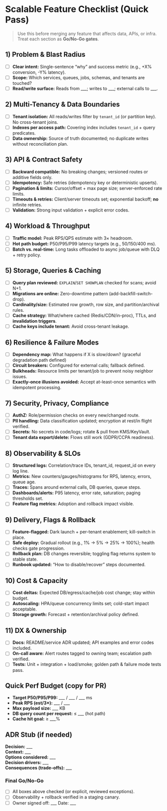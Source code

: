 # Scalable Feature Checklist (Quick Pass)

> Use this before merging any feature that affects data, APIs, or infra. Treat each section as **Go/No-Go gates**.

## 1) Problem & Blast Radius
- [ ] **Clear intent:** Single-sentence “why” and success metric (e.g., +X% conversion, -Y% latency).
- [ ] **Scope:** Which services, queues, jobs, schemas, and tenants are touched?
- [ ] **Read/write surface:** Reads from ___; writes to ___; external calls to ___.

## 2) Multi-Tenancy & Data Boundaries
- [ ] **Tenant isolation:** All reads/writes filter by `tenant_id` (or partition key). No cross-tenant joins.
- [ ] **Indexes per access path:** Covering index includes `tenant_id` + query predicates.
- [ ] **Data ownership:** Source of truth documented; no duplicate writes without reconciliation plan.

## 3) API & Contract Safety
- [ ] **Backward compatible:** No breaking changes; versioned routes or additive fields only.
- [ ] **Idempotency:** Safe retries (idempotency key or deterministic upserts).
- [ ] **Pagination & limits:** Cursor/offset + max page size; server-enforced rate limits.
- [ ] **Timeouts & retries:** Client/server timeouts set; exponential backoff; **no** infinite retries.
- [ ] **Validation:** Strong input validation + explicit error codes.

## 4) Workload & Throughput
- [ ] **Traffic model:** Peak RPS/QPS estimate with 3× headroom.
- [ ] **Hot path budget:** P50/P95/P99 latency targets (e.g., 50/150/400 ms).
- [ ] **Batch vs. real-time:** Long tasks offloaded to async job/queue with DLQ + retry policy.

## 5) Storage, Queries & Caching
- [ ] **Query plan reviewed:** `EXPLAIN`/`SET SHOWPLAN` checked for scans; avoid N+1.
- [ ] **Migrations are online:** Zero-downtime pattern (add-backfill-switch-drop).
- [ ] **Cardinality/size:** Estimated row growth, row size, and partition/archival rules.
- [ ] **Cache strategy:** What/where cached (Redis/CDN/in-proc), TTLs, and **invalidation triggers**.
- [ ] **Cache keys include tenant:** Avoid cross-tenant leakage.

## 6) Resilience & Failure Modes
- [ ] **Dependency map:** What happens if X is slow/down? (graceful degradation path defined)
- [ ] **Circuit breakers:** Configured for external calls; fallback defined.
- [ ] **Bulkheads:** Resource limits per tenant/job to prevent noisy neighbor issues.
- [ ] **Exactly-once illusions avoided:** Accept at-least-once semantics with idempotent processing.

## 7) Security, Privacy, Compliance
- [ ] **AuthZ:** Role/permission checks on every new/changed route.
- [ ] **PII handling:** Data classification updated; encryption at rest/in flight verified.
- [ ] **Secrets:** No secrets in code/logs; rotate & pull from KMS/KeyVault.
- [ ] **Tenant data export/delete:** Flows still work (GDPR/CCPA readiness).

## 8) Observability & SLOs
- [ ] **Structured logs:** Correlation/trace IDs, tenant_id, request_id on every log line.
- [ ] **Metrics:** New counters/gauges/histograms for RPS, latency, errors, queue age.
- [ ] **Traces:** Spans around external calls, DB queries, queue steps.
- [ ] **Dashboards/alerts:** P95 latency, error rate, saturation; paging thresholds set.
- [ ] **Feature flag metrics:** Adoption and rollback impact visible.

## 9) Delivery, Flags & Rollback
- [ ] **Feature-flagged:** Dark launch + per-tenant enablement; kill-switch in place.
- [ ] **Safe deploy:** Gradual rollout (e.g., 1% → 5% → 25% → 100%); health checks gate progression.
- [ ] **Rollback plan:** DB changes reversible; toggling flag returns system to stable state.
- [ ] **Runbook updated:** “How to disable/recover” steps documented.

## 10) Cost & Capacity
- [ ] **Cost deltas:** Expected DB/egress/cache/job cost change; stay within budget.
- [ ] **Autoscaling:** HPA/queue concurrency limits set; cold-start impact acceptable.
- [ ] **Storage growth:** Forecast + retention/archival policy defined.

## 11) DX & Ownership
- [ ] **Docs:** README/service ADR updated; API examples and error codes included.
- [ ] **On-call aware:** Alert routes tagged to owning team; escalation path verified.
- [ ] **Tests:** Unit + integration + load/smoke; golden path & failure mode tests pass.

## Quick Perf Budget (copy for PR)
- **Target P50/P95/P99:** ___ / ___ / ___ ms  
- **Peak RPS (est/3×):** ___ / ___  
- **Max payload size:** ___ KB  
- **DB query count per request:** ≤ ___ (hot path)  
- **Cache hit goal:** ≥ ___%  

## ADR Stub (if needed)
**Decision:** ___  
**Context:** ___  
**Options considered:** ___  
**Decision drivers:** ___  
**Consequences (trade-offs):** ___

### Final Go/No-Go
- [ ] All boxes above checked (or explicit, reviewed exceptions).
- [ ] Observability + rollback verified in a staging canary.
- [ ] Owner signed off: ___  Date: ___